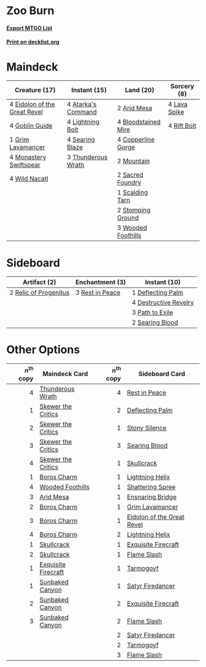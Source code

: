 # Zoo Burn

#### [Export MTGO List](../collection/Zoo%20Burn/Zoo%20Burn.txt)
#### [Print on decklist.org](http://decklist.org/?deckmain=2%09Arid%20Mesa%0A4%09Atarka's%20Command%0A4%09Bloodstained%20Mire%0A4%09Copperline%20Gorge%0A4%09Eidolon%20of%20the%20Great%20Revel%0A4%09Goblin%20Guide%0A1%09Grim%20Lavamancer%0A4%09Lava%20Spike%0A4%09Lightning%20Bolt%0A4%09Monastery%20Swiftspear%0A2%09Mountain%0A4%09Rift%20Bolt%0A2%09Sacred%20Foundry%0A1%09Scalding%20Tarn%0A4%09Searing%20Blaze%0A2%09Stomping%20Ground%0A3%09Thunderous%20Wrath%0A4%09Wild%20Nacatl%0A3%09Wooded%20Foothills&deckside=1%09Deflecting%20Palm%0A4%09Destructive%20Revelry%0A3%09Path%20to%20Exile%0A2%09Relic%20of%20Progenitus%0A3%09Rest%20in%20Peace%0A2%09Searing%20Blood)
# Maindeck

|                                             Creature (17)                                             |                                        Instant (15)                                         |                                          Land (20)                                           |                                     Sorcery (8)                                      |
|-------------------------------------------------------------------------------------------------------|---------------------------------------------------------------------------------------------|----------------------------------------------------------------------------------------------|--------------------------------------------------------------------------------------|
|4 [Eidolon of the Great Revel](http://gatherer.wizards.com/Pages/Card/Details.aspx?multiverseid=442117)|4 [Atarka's Command](http://gatherer.wizards.com/Pages/Card/Details.aspx?multiverseid=394502)|2 [Arid Mesa](http://gatherer.wizards.com/Pages/Card/Details.aspx?multiverseid=405092)        |4 [Lava Spike](http://gatherer.wizards.com/Pages/Card/Details.aspx?multiverseid=79084)|
|4 [Goblin Guide](http://gatherer.wizards.com/Pages/Card/Details.aspx?multiverseid=425921)              |4 [Lightning Bolt](http://gatherer.wizards.com/Pages/Card/Details.aspx?multiverseid=806)     |4 [Bloodstained Mire](http://gatherer.wizards.com/Pages/Card/Details.aspx?multiverseid=405094)|4 [Rift Bolt](http://gatherer.wizards.com/Pages/Card/Details.aspx?multiverseid=426589)|
|1 [Grim Lavamancer](http://gatherer.wizards.com/Pages/Card/Details.aspx?multiverseid=430589)           |4 [Searing Blaze](http://gatherer.wizards.com/Pages/Card/Details.aspx?multiverseid=270873)   |4 [Copperline Gorge](http://gatherer.wizards.com/Pages/Card/Details.aspx?multiverseid=209408) |                                                                                      |
|4 [Monastery Swiftspear](http://gatherer.wizards.com/Pages/Card/Details.aspx?multiverseid=438706)      |3 [Thunderous Wrath](http://gatherer.wizards.com/Pages/Card/Details.aspx?multiverseid=239985)|2 [Mountain](http://gatherer.wizards.com/Pages/Card/Details.aspx?multiverseid=439859)         |                                                                                      |
|4 [Wild Nacatl](http://gatherer.wizards.com/Pages/Card/Details.aspx?multiverseid=174989)               |                                                                                             |2 [Sacred Foundry](http://gatherer.wizards.com/Pages/Card/Details.aspx?multiverseid=405106)   |                                                                                      |
|                                                                                                       |                                                                                             |1 [Scalding Tarn](http://gatherer.wizards.com/Pages/Card/Details.aspx?multiverseid=405107)    |                                                                                      |
|                                                                                                       |                                                                                             |2 [Stomping Ground](http://gatherer.wizards.com/Pages/Card/Details.aspx?multiverseid=405110)  |                                                                                      |
|                                                                                                       |                                                                                             |3 [Wooded Foothills](http://gatherer.wizards.com/Pages/Card/Details.aspx?multiverseid=405116) |                                                                                      |


# Sideboard

|                                          Artifact (2)                                          |                                     Enchantment (3)                                      |                                          Instant (10)                                          |
|------------------------------------------------------------------------------------------------|------------------------------------------------------------------------------------------|------------------------------------------------------------------------------------------------|
|2 [Relic of Progenitus](http://gatherer.wizards.com/Pages/Card/Details.aspx?multiverseid=174824)|3 [Rest in Peace](http://gatherer.wizards.com/Pages/Card/Details.aspx?multiverseid=442021)|1 [Deflecting Palm](http://gatherer.wizards.com/Pages/Card/Details.aspx?multiverseid=386516)    |
|                                                                                                |                                                                                          |4 [Destructive Revelry](http://gatherer.wizards.com/Pages/Card/Details.aspx?multiverseid=373351)|
|                                                                                                |                                                                                          |3 [Path to Exile](http://gatherer.wizards.com/Pages/Card/Details.aspx?multiverseid=220511)      |
|                                                                                                |                                                                                          |2 [Searing Blood](http://gatherer.wizards.com/Pages/Card/Details.aspx?multiverseid=378483)      |


# Other Options

|*n*<sup>th</sup> copy|                                        Maindeck Card                                         |*n*<sup>th</sup> copy|                                           Sideboard Card                                            |
|--------------------:|----------------------------------------------------------------------------------------------|--------------------:|-----------------------------------------------------------------------------------------------------|
|                    4|[Thunderous Wrath](http://gatherer.wizards.com/Pages/Card/Details.aspx?multiverseid=239985)   |                    4|[Rest in Peace](http://gatherer.wizards.com/Pages/Card/Details.aspx?multiverseid=442021)             |
|                    1|[Skewer the Critics](http://gatherer.wizards.com/Pages/Card/Details.aspx?multiverseid=457259) |                    2|[Deflecting Palm](http://gatherer.wizards.com/Pages/Card/Details.aspx?multiverseid=386516)           |
|                    2|[Skewer the Critics](http://gatherer.wizards.com/Pages/Card/Details.aspx?multiverseid=457259) |                    1|[Stony Silence](http://gatherer.wizards.com/Pages/Card/Details.aspx?multiverseid=247425)             |
|                    3|[Skewer the Critics](http://gatherer.wizards.com/Pages/Card/Details.aspx?multiverseid=457259) |                    3|[Searing Blood](http://gatherer.wizards.com/Pages/Card/Details.aspx?multiverseid=378483)             |
|                    4|[Skewer the Critics](http://gatherer.wizards.com/Pages/Card/Details.aspx?multiverseid=457259) |                    1|[Skullcrack](http://gatherer.wizards.com/Pages/Card/Details.aspx?multiverseid=366238)                |
|                    1|[Boros Charm](http://gatherer.wizards.com/Pages/Card/Details.aspx?multiverseid=442188)        |                    1|[Lightning Helix](http://gatherer.wizards.com/Pages/Card/Details.aspx?multiverseid=249386)           |
|                    4|[Wooded Foothills](http://gatherer.wizards.com/Pages/Card/Details.aspx?multiverseid=405116)   |                    1|[Shattering Spree](http://gatherer.wizards.com/Pages/Card/Details.aspx?multiverseid=456224)          |
|                    3|[Arid Mesa](http://gatherer.wizards.com/Pages/Card/Details.aspx?multiverseid=405092)          |                    1|[Ensnaring Bridge](http://gatherer.wizards.com/Pages/Card/Details.aspx?multiverseid=15866)           |
|                    2|[Boros Charm](http://gatherer.wizards.com/Pages/Card/Details.aspx?multiverseid=442188)        |                    1|[Grim Lavamancer](http://gatherer.wizards.com/Pages/Card/Details.aspx?multiverseid=430589)           |
|                    3|[Boros Charm](http://gatherer.wizards.com/Pages/Card/Details.aspx?multiverseid=442188)        |                    1|[Eidolon of the Great Revel](http://gatherer.wizards.com/Pages/Card/Details.aspx?multiverseid=442117)|
|                    4|[Boros Charm](http://gatherer.wizards.com/Pages/Card/Details.aspx?multiverseid=442188)        |                    2|[Lightning Helix](http://gatherer.wizards.com/Pages/Card/Details.aspx?multiverseid=249386)           |
|                    1|[Skullcrack](http://gatherer.wizards.com/Pages/Card/Details.aspx?multiverseid=366238)         |                    1|[Exquisite Firecraft](http://gatherer.wizards.com/Pages/Card/Details.aspx?multiverseid=398513)       |
|                    2|[Skullcrack](http://gatherer.wizards.com/Pages/Card/Details.aspx?multiverseid=366238)         |                    1|[Flame Slash](http://gatherer.wizards.com/Pages/Card/Details.aspx?multiverseid=416914)               |
|                    1|[Exquisite Firecraft](http://gatherer.wizards.com/Pages/Card/Details.aspx?multiverseid=398513)|                    1|[Tarmogoyf](http://gatherer.wizards.com/Pages/Card/Details.aspx?multiverseid=136142)                 |
|                    1|[Sunbaked Canyon](http://gatherer.wizards.com/Pages/Card/Details.aspx?multiverseid=464196)    |                    1|[Satyr Firedancer](http://gatherer.wizards.com/Pages/Card/Details.aspx?multiverseid=378480)          |
|                    2|[Sunbaked Canyon](http://gatherer.wizards.com/Pages/Card/Details.aspx?multiverseid=464196)    |                    2|[Exquisite Firecraft](http://gatherer.wizards.com/Pages/Card/Details.aspx?multiverseid=398513)       |
|                    3|[Sunbaked Canyon](http://gatherer.wizards.com/Pages/Card/Details.aspx?multiverseid=464196)    |                    2|[Flame Slash](http://gatherer.wizards.com/Pages/Card/Details.aspx?multiverseid=416914)               |
|                     |                                                                                              |                    2|[Satyr Firedancer](http://gatherer.wizards.com/Pages/Card/Details.aspx?multiverseid=378480)          |
|                     |                                                                                              |                    2|[Tarmogoyf](http://gatherer.wizards.com/Pages/Card/Details.aspx?multiverseid=136142)                 |
|                     |                                                                                              |                    3|[Flame Slash](http://gatherer.wizards.com/Pages/Card/Details.aspx?multiverseid=416914)               |


